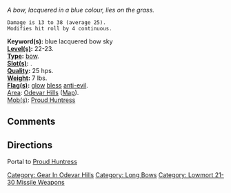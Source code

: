 *A bow, lacquered in a blue colour, lies on the grass.*

`Damage is 13 to 38 (average 25).`  
`Modifies hit roll by 4 continuous.`

**Keyword(s):** blue lacquered bow sky  
**[Level(s)](Object_Level "wikilink"):** 22-23.  
**[Type](:Category:_Object_Types "wikilink"):**
[bow](:Category:_Missile_Weapons "wikilink").  
**[Slot(s)](Object_Slots "wikilink"):** <wielded>.  
**[Quality](Object_Quality "wikilink"):** 25 hps.  
**[Weight](Object_Weight "wikilink"):** 7 lbs.  
**[Flag(s)](:Category:_Object_Flags "wikilink"):**
[glow](Glow_Flag "wikilink") [bless](Bless_Flag "wikilink")
[anti-evil](Anti-Evil_Flag "wikilink").  
[Area](:Category:_Areas "wikilink"): [Odevar
Hills](:Category:_Odevar_Hills "wikilink")
([Map](Odevar_Hills_Map "wikilink")).  
[Mob(s)](:Category:_Mobs "wikilink"): [Proud
Huntress](Proud_Huntress "wikilink")  

## Comments

## Directions

Portal to [Proud Huntress](Proud_Huntress "wikilink")

[Category: Gear In Odevar
Hills](Category:_Gear_In_Odevar_Hills "wikilink") [Category: Long
Bows](Category:_Long_Bows "wikilink") [Category: Lowmort 21-30 Missile
Weapons](Category:_Lowmort_21-30_Missile_Weapons "wikilink")
